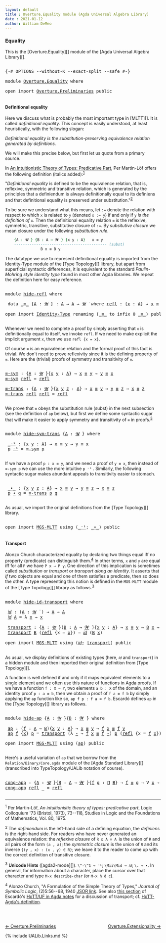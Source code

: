 ```yaml
---
layout: default
title : Overture.Equality module (Agda Universal Algebra Library)
date : 2021-01-12
author: William DeMeo
---
```


### <a id="equality">Equality</a>

This is the [Overture.Equality][] module of the [Agda Universal Algebra Library][].

<pre class="Agda">

<a id="266" class="Symbol">{-#</a> <a id="270" class="Keyword">OPTIONS</a> <a id="278" class="Pragma">--without-K</a> <a id="290" class="Pragma">--exact-split</a> <a id="304" class="Pragma">--safe</a> <a id="311" class="Symbol">#-}</a>

<a id="316" class="Keyword">module</a> <a id="323" href="Overture.Equality.html" class="Module">Overture.Equality</a> <a id="341" class="Keyword">where</a>

<a id="348" class="Keyword">open</a> <a id="353" class="Keyword">import</a> <a id="360" href="Overture.Preliminaries.html" class="Module">Overture.Preliminaries</a> <a id="383" class="Keyword">public</a>

</pre>

#### <a id="definitional-equality">Definitional equality</a>

Here we discuss what is probably the most important type in [MLTT][]. It is called *definitional equality*. This concept is easily understood, at least heuristically, with the following slogan:

*Definitional equality is the substitution-preserving equivalence relation generated by definitions.*

We will make this precise below, but first let us quote from a primary source.

In [An Intuitionistic Theory of Types: Predicative Part](https://www.sciencedirect.com/science/article/pii/S0049237X08719451), Per Martin-Löf offers the following definition (italics added):<sup>[1](Overture.Equality.html#fn1)</sup>

"*Definitional equality* is defined to be the equivalence relation, that is, reflexive, symmetric and transitive relation, which is generated by the principles that a definiendum is always definitionally equal to its definiens and that definitional equality is preserved under substitution."<sup>[2](Overture.Equality.html#fn2)

To be sure we understand what this means, let `:=` denote the relation with respect to which `x` is related to `y` (denoted `x := y`) if and only if `y` *is the definition of* `x`.  Then the definitional equality relation `≡` is the reflexive, symmetric, transitive, substitutive closure of `:=`. By *subsitutive closure* we mean closure under the following *substitution rule*.


```agda
    {A : 𝓤 ̇} {B : A → 𝓦 ̇} {x y : A}   x ≡ y
    ------------------------------------------ (subst)
                B x ≡ B y
```

The datatype we use to represent definitional equality is imported from the Identity-Type module of the [Type Topology][] library, but apart from superficial syntactic differences, it is equivalent to the standard *Paulin-Mohring style identity type* found in most other Agda libraries.  We repeat the definition here for easy reference.

<pre class="Agda">

<a id="2280" class="Keyword">module</a> <a id="hide-refl"></a><a id="2287" href="Overture.Equality.html#2287" class="Module">hide-refl</a> <a id="2297" class="Keyword">where</a>

 <a id="2305" class="Keyword">data</a> <a id="hide-refl._≡_"></a><a id="2310" href="Overture.Equality.html#2310" class="Datatype Operator">_≡_</a> <a id="2314" class="Symbol">{</a><a id="2315" href="Overture.Equality.html#2315" class="Bound">A</a> <a id="2317" class="Symbol">:</a> <a id="2319" href="Universes.html#260" class="Generalizable">𝓤</a> <a id="2321" href="Universes.html#403" class="Function Operator">̇</a><a id="2322" class="Symbol">}</a> <a id="2324" class="Symbol">:</a> <a id="2326" href="Overture.Equality.html#2315" class="Bound">A</a> <a id="2328" class="Symbol">→</a> <a id="2330" href="Overture.Equality.html#2315" class="Bound">A</a> <a id="2332" class="Symbol">→</a> <a id="2334" href="Overture.Equality.html#2319" class="Bound">𝓤</a> <a id="2336" href="Universes.html#403" class="Function Operator">̇</a> <a id="2338" class="Keyword">where</a> <a id="hide-refl._≡_.refl"></a><a id="2344" href="Overture.Equality.html#2344" class="InductiveConstructor">refl</a> <a id="2349" class="Symbol">:</a> <a id="2351" class="Symbol">{</a><a id="2352" href="Overture.Equality.html#2352" class="Bound">x</a> <a id="2354" class="Symbol">:</a> <a id="2356" href="Overture.Equality.html#2315" class="Bound">A</a><a id="2357" class="Symbol">}</a> <a id="2359" class="Symbol">→</a> <a id="2361" href="Overture.Equality.html#2352" class="Bound">x</a> <a id="2363" href="Overture.Equality.html#2310" class="Datatype Operator">≡</a> <a id="2365" href="Overture.Equality.html#2352" class="Bound">x</a>

<a id="2368" class="Keyword">open</a> <a id="2373" class="Keyword">import</a> <a id="2380" href="Identity-Type.html" class="Module">Identity-Type</a> <a id="2394" class="Keyword">renaming</a> <a id="2403" class="Symbol">(</a><a id="2404" href="Identity-Type.html#121" class="Datatype Operator">_≡_</a> <a id="2408" class="Symbol">to</a> <a id="2411" class="Keyword">infix</a> <a id="2417" class="Number">0</a> <a id="_≡_"></a><a id="2419" href="Overture.Equality.html#2419" class="Datatype Operator">_≡_</a><a id="2422" class="Symbol">)</a> <a id="2424" class="Keyword">public</a>

</pre>

Whenever we need to complete a proof by simply asserting that `x` is definitionally equal to itself, we invoke `refl`.  If we need to make explicit the implicit argument `x`, then we use `refl {x = x}`.

Of course `≡` is an equivalence relation and the formal proof of this fact is trivial. We don't need to prove reflexivity since it is the defining property of `≡`.  Here are the (trivial) proofs of symmetry and transitivity of `≡`.

<pre class="Agda">

<a id="≡-sym"></a><a id="2895" href="Overture.Equality.html#2895" class="Function">≡-sym</a> <a id="2901" class="Symbol">:</a> <a id="2903" class="Symbol">{</a><a id="2904" href="Overture.Equality.html#2904" class="Bound">A</a> <a id="2906" class="Symbol">:</a> <a id="2908" href="Universes.html#260" class="Generalizable">𝓤</a> <a id="2910" href="Universes.html#403" class="Function Operator">̇</a><a id="2911" class="Symbol">}{</a><a id="2913" href="Overture.Equality.html#2913" class="Bound">x</a> <a id="2915" href="Overture.Equality.html#2915" class="Bound">y</a> <a id="2917" class="Symbol">:</a> <a id="2919" href="Overture.Equality.html#2904" class="Bound">A</a><a id="2920" class="Symbol">}</a> <a id="2922" class="Symbol">→</a> <a id="2924" href="Overture.Equality.html#2913" class="Bound">x</a> <a id="2926" href="Overture.Equality.html#2419" class="Datatype Operator">≡</a> <a id="2928" href="Overture.Equality.html#2915" class="Bound">y</a> <a id="2930" class="Symbol">→</a> <a id="2932" href="Overture.Equality.html#2915" class="Bound">y</a> <a id="2934" href="Overture.Equality.html#2419" class="Datatype Operator">≡</a> <a id="2936" href="Overture.Equality.html#2913" class="Bound">x</a>
<a id="2938" href="Overture.Equality.html#2895" class="Function">≡-sym</a> <a id="2944" href="Identity-Type.html#162" class="InductiveConstructor">refl</a> <a id="2949" class="Symbol">=</a> <a id="2951" href="Identity-Type.html#162" class="InductiveConstructor">refl</a>

<a id="≡-trans"></a><a id="2957" href="Overture.Equality.html#2957" class="Function">≡-trans</a> <a id="2965" class="Symbol">:</a> <a id="2967" class="Symbol">{</a><a id="2968" href="Overture.Equality.html#2968" class="Bound">A</a> <a id="2970" class="Symbol">:</a> <a id="2972" href="Universes.html#260" class="Generalizable">𝓤</a> <a id="2974" href="Universes.html#403" class="Function Operator">̇</a><a id="2975" class="Symbol">}{</a><a id="2977" href="Overture.Equality.html#2977" class="Bound">x</a> <a id="2979" href="Overture.Equality.html#2979" class="Bound">y</a> <a id="2981" href="Overture.Equality.html#2981" class="Bound">z</a> <a id="2983" class="Symbol">:</a> <a id="2985" href="Overture.Equality.html#2968" class="Bound">A</a><a id="2986" class="Symbol">}</a> <a id="2988" class="Symbol">→</a> <a id="2990" href="Overture.Equality.html#2977" class="Bound">x</a> <a id="2992" href="Overture.Equality.html#2419" class="Datatype Operator">≡</a> <a id="2994" href="Overture.Equality.html#2979" class="Bound">y</a> <a id="2996" class="Symbol">→</a> <a id="2998" href="Overture.Equality.html#2979" class="Bound">y</a> <a id="3000" href="Overture.Equality.html#2419" class="Datatype Operator">≡</a> <a id="3002" href="Overture.Equality.html#2981" class="Bound">z</a> <a id="3004" class="Symbol">→</a> <a id="3006" href="Overture.Equality.html#2977" class="Bound">x</a> <a id="3008" href="Overture.Equality.html#2419" class="Datatype Operator">≡</a> <a id="3010" href="Overture.Equality.html#2981" class="Bound">z</a>
<a id="3012" href="Overture.Equality.html#2957" class="Function">≡-trans</a> <a id="3020" href="Identity-Type.html#162" class="InductiveConstructor">refl</a> <a id="3025" href="Identity-Type.html#162" class="InductiveConstructor">refl</a> <a id="3030" class="Symbol">=</a> <a id="3032" href="Identity-Type.html#162" class="InductiveConstructor">refl</a>

</pre>

We prove that `≡` obeys the substitution rule (subst) in the next subsection (see the definition of `ap` below), but first we define some syntactic sugar that will make it easier to apply symmetry and transitivity of `≡` in proofs.<sup>[3](Overture.Equality.html#fn3)</sup>

<pre class="Agda">

<a id="3339" class="Keyword">module</a> <a id="hide-sym-trans"></a><a id="3346" href="Overture.Equality.html#3346" class="Module">hide-sym-trans</a> <a id="3361" class="Symbol">{</a><a id="3362" href="Overture.Equality.html#3362" class="Bound">A</a> <a id="3364" class="Symbol">:</a> <a id="3366" href="Universes.html#260" class="Generalizable">𝓤</a> <a id="3368" href="Universes.html#403" class="Function Operator">̇</a><a id="3369" class="Symbol">}</a> <a id="3371" class="Keyword">where</a>

 <a id="hide-sym-trans._⁻¹"></a><a id="3379" href="Overture.Equality.html#3379" class="Function Operator">_⁻¹</a> <a id="3383" class="Symbol">:</a> <a id="3385" class="Symbol">{</a><a id="3386" href="Overture.Equality.html#3386" class="Bound">x</a> <a id="3388" href="Overture.Equality.html#3388" class="Bound">y</a> <a id="3390" class="Symbol">:</a> <a id="3392" href="Overture.Equality.html#3362" class="Bound">A</a><a id="3393" class="Symbol">}</a> <a id="3395" class="Symbol">→</a> <a id="3397" href="Overture.Equality.html#3386" class="Bound">x</a> <a id="3399" href="Overture.Equality.html#2419" class="Datatype Operator">≡</a> <a id="3401" href="Overture.Equality.html#3388" class="Bound">y</a> <a id="3403" class="Symbol">→</a> <a id="3405" href="Overture.Equality.html#3388" class="Bound">y</a> <a id="3407" href="Overture.Equality.html#2419" class="Datatype Operator">≡</a> <a id="3409" href="Overture.Equality.html#3386" class="Bound">x</a>
 <a id="3412" href="Overture.Equality.html#3412" class="Bound">p</a> <a id="3414" href="Overture.Equality.html#3379" class="Function Operator">⁻¹</a> <a id="3417" class="Symbol">=</a> <a id="3419" href="Overture.Equality.html#2895" class="Function">≡-sym</a> <a id="3425" href="Overture.Equality.html#3412" class="Bound">p</a>

</pre>

If we have a proof `p : x ≡ y`, and we need a proof of `y ≡ x`, then instead of `≡-sym p` we can use the more intuitive `p ⁻¹` . Similarly, the following syntactic sugar makes abundant appeals to transitivity easier to stomach.

<pre class="Agda">

 <a id="hide-sym-trans._∙_"></a><a id="3684" href="Overture.Equality.html#3684" class="Function Operator">_∙_</a> <a id="3688" class="Symbol">:</a> <a id="3690" class="Symbol">{</a><a id="3691" href="Overture.Equality.html#3691" class="Bound">x</a> <a id="3693" href="Overture.Equality.html#3693" class="Bound">y</a> <a id="3695" href="Overture.Equality.html#3695" class="Bound">z</a> <a id="3697" class="Symbol">:</a> <a id="3699" href="Overture.Equality.html#3362" class="Bound">A</a><a id="3700" class="Symbol">}</a> <a id="3702" class="Symbol">→</a> <a id="3704" href="Overture.Equality.html#3691" class="Bound">x</a> <a id="3706" href="Overture.Equality.html#2419" class="Datatype Operator">≡</a> <a id="3708" href="Overture.Equality.html#3693" class="Bound">y</a> <a id="3710" class="Symbol">→</a> <a id="3712" href="Overture.Equality.html#3693" class="Bound">y</a> <a id="3714" href="Overture.Equality.html#2419" class="Datatype Operator">≡</a> <a id="3716" href="Overture.Equality.html#3695" class="Bound">z</a> <a id="3718" class="Symbol">→</a> <a id="3720" href="Overture.Equality.html#3691" class="Bound">x</a> <a id="3722" href="Overture.Equality.html#2419" class="Datatype Operator">≡</a> <a id="3724" href="Overture.Equality.html#3695" class="Bound">z</a>
 <a id="3727" href="Overture.Equality.html#3727" class="Bound">p</a> <a id="3729" href="Overture.Equality.html#3684" class="Function Operator">∙</a> <a id="3731" href="Overture.Equality.html#3731" class="Bound">q</a> <a id="3733" class="Symbol">=</a> <a id="3735" href="Overture.Equality.html#2957" class="Function">≡-trans</a> <a id="3743" href="Overture.Equality.html#3727" class="Bound">p</a> <a id="3745" href="Overture.Equality.html#3731" class="Bound">q</a>

</pre>

As usual, we import the original definitions from the [Type Topology][] library.

<pre class="Agda">

<a id="3856" class="Keyword">open</a> <a id="3861" class="Keyword">import</a> <a id="3868" href="MGS-MLTT.html" class="Module">MGS-MLTT</a> <a id="3877" class="Keyword">using</a> <a id="3883" class="Symbol">(</a><a id="3884" href="MGS-MLTT.html#6125" class="Function Operator">_⁻¹</a><a id="3887" class="Symbol">;</a> <a id="3889" href="MGS-MLTT.html#5910" class="Function Operator">_∙_</a><a id="3892" class="Symbol">)</a> <a id="3894" class="Keyword">public</a>

</pre>

#### <a id="transport">Transport</a>

Alonzo Church characterized equality by declaring two things equal iff no property (predicate) can distinguish them.<sup>[4](Overture.Equality.html#fn4)</sup>  In other terms, `x` and `y` are equal iff for all `P` we have `P x → P y`.  One direction of this implication is sometimes called *substitution* or *transport* or *transport along an identity*.  It asserts that *if* two objects are equal and one of them satisfies a predicate, then so does the other. A type representing this notion is defined in the `MGS-MLTT` module of the [Type Topology][] library as follows.<sup>[3](Preliminaries.Equality.html#fn3)</sup>

<pre class="Agda">

<a id="4588" class="Keyword">module</a> <a id="hide-id-transport"></a><a id="4595" href="Overture.Equality.html#4595" class="Module">hide-id-transport</a> <a id="4613" class="Keyword">where</a>

 <a id="hide-id-transport.𝑖𝑑"></a><a id="4621" href="Overture.Equality.html#4621" class="Function">𝑖𝑑</a> <a id="4624" class="Symbol">:</a> <a id="4626" class="Symbol">(</a><a id="4627" href="Overture.Equality.html#4627" class="Bound">A</a> <a id="4629" class="Symbol">:</a> <a id="4631" href="Universes.html#260" class="Generalizable">𝓤</a> <a id="4633" href="Universes.html#403" class="Function Operator">̇</a> <a id="4635" class="Symbol">)</a> <a id="4637" class="Symbol">→</a> <a id="4639" href="Overture.Equality.html#4627" class="Bound">A</a> <a id="4641" class="Symbol">→</a> <a id="4643" href="Overture.Equality.html#4627" class="Bound">A</a>
 <a id="4646" href="Overture.Equality.html#4621" class="Function">𝑖𝑑</a> <a id="4649" href="Overture.Equality.html#4649" class="Bound">A</a> <a id="4651" class="Symbol">=</a> <a id="4653" class="Symbol">λ</a> <a id="4655" href="Overture.Equality.html#4655" class="Bound">x</a> <a id="4657" class="Symbol">→</a> <a id="4659" href="Overture.Equality.html#4655" class="Bound">x</a>

 <a id="hide-id-transport.transport"></a><a id="4663" href="Overture.Equality.html#4663" class="Function">transport</a> <a id="4673" class="Symbol">:</a> <a id="4675" class="Symbol">{</a><a id="4676" href="Overture.Equality.html#4676" class="Bound">A</a> <a id="4678" class="Symbol">:</a> <a id="4680" href="Universes.html#260" class="Generalizable">𝓤</a> <a id="4682" href="Universes.html#403" class="Function Operator">̇</a><a id="4683" class="Symbol">}(</a><a id="4685" href="Overture.Equality.html#4685" class="Bound">B</a> <a id="4687" class="Symbol">:</a> <a id="4689" href="Overture.Equality.html#4676" class="Bound">A</a> <a id="4691" class="Symbol">→</a> <a id="4693" href="Universes.html#264" class="Generalizable">𝓦</a> <a id="4695" href="Universes.html#403" class="Function Operator">̇</a><a id="4696" class="Symbol">){</a><a id="4698" href="Overture.Equality.html#4698" class="Bound">x</a> <a id="4700" href="Overture.Equality.html#4700" class="Bound">y</a> <a id="4702" class="Symbol">:</a> <a id="4704" href="Overture.Equality.html#4676" class="Bound">A</a><a id="4705" class="Symbol">}</a> <a id="4707" class="Symbol">→</a> <a id="4709" href="Overture.Equality.html#4698" class="Bound">x</a> <a id="4711" href="Overture.Equality.html#2419" class="Datatype Operator">≡</a> <a id="4713" href="Overture.Equality.html#4700" class="Bound">y</a> <a id="4715" class="Symbol">→</a> <a id="4717" href="Overture.Equality.html#4685" class="Bound">B</a> <a id="4719" href="Overture.Equality.html#4698" class="Bound">x</a> <a id="4721" class="Symbol">→</a> <a id="4723" href="Overture.Equality.html#4685" class="Bound">B</a> <a id="4725" href="Overture.Equality.html#4700" class="Bound">y</a>
 <a id="4728" href="Overture.Equality.html#4663" class="Function">transport</a> <a id="4738" href="Overture.Equality.html#4738" class="Bound">B</a> <a id="4740" class="Symbol">(</a><a id="4741" href="Identity-Type.html#162" class="InductiveConstructor">refl</a> <a id="4746" class="Symbol">{</a><a id="4747" class="Argument">x</a> <a id="4749" class="Symbol">=</a> <a id="4751" href="Overture.Equality.html#4751" class="Bound">x</a><a id="4752" class="Symbol">})</a> <a id="4755" class="Symbol">=</a> <a id="4757" href="Overture.Equality.html#4621" class="Function">𝑖𝑑</a> <a id="4760" class="Symbol">(</a><a id="4761" href="Overture.Equality.html#4738" class="Bound">B</a> <a id="4763" href="Overture.Equality.html#4751" class="Bound">x</a><a id="4764" class="Symbol">)</a>

<a id="4767" class="Keyword">open</a> <a id="4772" class="Keyword">import</a> <a id="4779" href="MGS-MLTT.html" class="Module">MGS-MLTT</a> <a id="4788" class="Keyword">using</a> <a id="4794" class="Symbol">(</a><a id="4795" href="MGS-MLTT.html#3778" class="Function">𝑖𝑑</a><a id="4797" class="Symbol">;</a> <a id="4799" href="MGS-MLTT.html#4946" class="Function">transport</a><a id="4808" class="Symbol">)</a> <a id="4810" class="Keyword">public</a>

</pre>

As usual, we display definitions of existing types (here, `𝑖𝑑` and `transport`) in a hidden module and then imported their original definition from [Type Topology][].

A function is well defined if and only if it maps equivalent elements to a single element and we often use this nature of functions in Agda proofs.  If we have a function `f : X → Y`, two elements `a b : X` of the domain, and an identity proof `p : a ≡ b`, then we obtain a proof of `f a ≡ f b` by simply applying the `ap` function like so, `ap f p : f a ≡ f b`. Escardó defines `ap` in the [Type Topology][] library as follows.

<pre class="Agda">

<a id="5442" class="Keyword">module</a> <a id="hide-ap"></a><a id="5449" href="Overture.Equality.html#5449" class="Module">hide-ap</a> <a id="5457" class="Symbol">{</a><a id="5458" href="Overture.Equality.html#5458" class="Bound">A</a> <a id="5460" class="Symbol">:</a> <a id="5462" href="Universes.html#260" class="Generalizable">𝓤</a> <a id="5464" href="Universes.html#403" class="Function Operator">̇</a><a id="5465" class="Symbol">}{</a><a id="5467" href="Overture.Equality.html#5467" class="Bound">B</a> <a id="5469" class="Symbol">:</a> <a id="5471" href="Universes.html#264" class="Generalizable">𝓦</a> <a id="5473" href="Universes.html#403" class="Function Operator">̇</a><a id="5474" class="Symbol">}</a> <a id="5476" class="Keyword">where</a>

 <a id="hide-ap.ap"></a><a id="5484" href="Overture.Equality.html#5484" class="Function">ap</a> <a id="5487" class="Symbol">:</a> <a id="5489" class="Symbol">(</a><a id="5490" href="Overture.Equality.html#5490" class="Bound">f</a> <a id="5492" class="Symbol">:</a> <a id="5494" href="Overture.Equality.html#5458" class="Bound">A</a> <a id="5496" class="Symbol">→</a> <a id="5498" href="Overture.Equality.html#5467" class="Bound">B</a><a id="5499" class="Symbol">){</a><a id="5501" href="Overture.Equality.html#5501" class="Bound">x</a> <a id="5503" href="Overture.Equality.html#5503" class="Bound">y</a> <a id="5505" class="Symbol">:</a> <a id="5507" href="Overture.Equality.html#5458" class="Bound">A</a><a id="5508" class="Symbol">}</a> <a id="5510" class="Symbol">→</a> <a id="5512" href="Overture.Equality.html#5501" class="Bound">x</a> <a id="5514" href="Overture.Equality.html#2419" class="Datatype Operator">≡</a> <a id="5516" href="Overture.Equality.html#5503" class="Bound">y</a> <a id="5518" class="Symbol">→</a> <a id="5520" href="Overture.Equality.html#5490" class="Bound">f</a> <a id="5522" href="Overture.Equality.html#5501" class="Bound">x</a> <a id="5524" href="Overture.Equality.html#2419" class="Datatype Operator">≡</a> <a id="5526" href="Overture.Equality.html#5490" class="Bound">f</a> <a id="5528" href="Overture.Equality.html#5503" class="Bound">y</a>
 <a id="5531" href="Overture.Equality.html#5484" class="Function">ap</a> <a id="5534" href="Overture.Equality.html#5534" class="Bound">f</a> <a id="5536" class="Symbol">{</a><a id="5537" href="Overture.Equality.html#5537" class="Bound">x</a><a id="5538" class="Symbol">}</a> <a id="5540" href="Overture.Equality.html#5540" class="Bound">p</a> <a id="5542" class="Symbol">=</a> <a id="5544" href="MGS-MLTT.html#4946" class="Function">transport</a> <a id="5554" class="Symbol">(λ</a> <a id="5557" href="Overture.Equality.html#5557" class="Bound">-</a> <a id="5559" class="Symbol">→</a> <a id="5561" href="Overture.Equality.html#5534" class="Bound">f</a> <a id="5563" href="Overture.Equality.html#5537" class="Bound">x</a> <a id="5565" href="Overture.Equality.html#2419" class="Datatype Operator">≡</a> <a id="5567" href="Overture.Equality.html#5534" class="Bound">f</a> <a id="5569" href="Overture.Equality.html#5557" class="Bound">-</a><a id="5570" class="Symbol">)</a> <a id="5572" href="Overture.Equality.html#5540" class="Bound">p</a> <a id="5574" class="Symbol">(</a><a id="5575" href="Identity-Type.html#162" class="InductiveConstructor">refl</a> <a id="5580" class="Symbol">{</a><a id="5581" class="Argument">x</a> <a id="5583" class="Symbol">=</a> <a id="5585" href="Overture.Equality.html#5534" class="Bound">f</a> <a id="5587" href="Overture.Equality.html#5537" class="Bound">x</a><a id="5588" class="Symbol">})</a>

<a id="5592" class="Keyword">open</a> <a id="5597" class="Keyword">import</a> <a id="5604" href="MGS-MLTT.html" class="Module">MGS-MLTT</a> <a id="5613" class="Keyword">using</a> <a id="5619" class="Symbol">(</a><a id="5620" href="MGS-MLTT.html#6613" class="Function">ap</a><a id="5622" class="Symbol">)</a> <a id="5624" class="Keyword">public</a>

</pre>

Here's a useful variation of `ap` that we borrow from the `Relation/Binary/Core.agda` module of the [Agda Standard Library][] (transcribed into TypeTopology/UALib notation of course).

<pre class="Agda">

<a id="cong-app"></a><a id="5843" href="Overture.Equality.html#5843" class="Function">cong-app</a> <a id="5852" class="Symbol">:</a> <a id="5854" class="Symbol">{</a><a id="5855" href="Overture.Equality.html#5855" class="Bound">A</a> <a id="5857" class="Symbol">:</a> <a id="5859" href="Universes.html#260" class="Generalizable">𝓤</a> <a id="5861" href="Universes.html#403" class="Function Operator">̇</a><a id="5862" class="Symbol">}{</a><a id="5864" href="Overture.Equality.html#5864" class="Bound">B</a> <a id="5866" class="Symbol">:</a> <a id="5868" href="Overture.Equality.html#5855" class="Bound">A</a> <a id="5870" class="Symbol">→</a> <a id="5872" href="Universes.html#264" class="Generalizable">𝓦</a> <a id="5874" href="Universes.html#403" class="Function Operator">̇</a><a id="5875" class="Symbol">}{</a><a id="5877" href="Overture.Equality.html#5877" class="Bound">f</a> <a id="5879" href="Overture.Equality.html#5879" class="Bound">g</a> <a id="5881" class="Symbol">:</a> <a id="5883" href="MGS-MLTT.html#3562" class="Function">Π</a> <a id="5885" href="Overture.Equality.html#5864" class="Bound">B</a><a id="5886" class="Symbol">}</a> <a id="5888" class="Symbol">→</a> <a id="5890" href="Overture.Equality.html#5877" class="Bound">f</a> <a id="5892" href="Overture.Equality.html#2419" class="Datatype Operator">≡</a> <a id="5894" href="Overture.Equality.html#5879" class="Bound">g</a> <a id="5896" class="Symbol">→</a> <a id="5898" class="Symbol">∀</a> <a id="5900" href="Overture.Equality.html#5900" class="Bound">x</a> <a id="5902" class="Symbol">→</a> <a id="5904" href="Overture.Equality.html#5877" class="Bound">f</a> <a id="5906" href="Overture.Equality.html#5900" class="Bound">x</a> <a id="5908" href="Overture.Equality.html#2419" class="Datatype Operator">≡</a> <a id="5910" href="Overture.Equality.html#5879" class="Bound">g</a> <a id="5912" href="Overture.Equality.html#5900" class="Bound">x</a>
<a id="5914" href="Overture.Equality.html#5843" class="Function">cong-app</a> <a id="5923" href="Identity-Type.html#162" class="InductiveConstructor">refl</a> <a id="5928" class="Symbol">_</a> <a id="5930" class="Symbol">=</a> <a id="5932" href="Identity-Type.html#162" class="InductiveConstructor">refl</a>

</pre>





-------------------------------------


<sup>1</sup><span class="footnote" id="fn1"> Per Martin-Löf, *An intuitionistic theory of types: predicative part*, Logic Colloquium '73 (Bristol, 1973), 73--118, Studies in Logic and the Foundations of Mathematics, Vol. 80, 1975.</span>

<sup>2</sup><span class="footnote" id="fn2"> The *definiendum* is the left-hand side of a defining equation, the *definiens* is the right-hand side. For readers who have never generated an equivalence relation: the *reflexive closure* of `R ⊆ A × A `is the union of `R` and all pairs of the form `(a , a)`; the *symmetric closure* is the union of `R` and its inverse `{(y , x) : (x , y) ∈ R}`; we leave it to the reader to come up with the correct definition of transitive closure.</span>

<sup>3</sup><span class="footnote" id="fn3"> **Unicode Hints** ([agda2-mode][]). `\^-\^1 ↝ ⁻¹`; `\Mii\Mid ↝ 𝑖𝑑`; `\. ↝ ∙`. In general, for information about a character, place the cursor over that character and type `M-x describe-char` (or `M-x h d c`).</span>



<sup>4</sup><span class="footnote" id="fn4"> Alonzo Church, "A Formulation of the Simple Theory of Types," *Journal of Symbolic Logic*, (2)5:56--68, 1940 [JSOR link](http://www.jstor.org/stable/2266170). See also [this section](https://www.cs.bham.ac.uk/~mhe/HoTT-UF-in-Agda-Lecture-Notes/HoTT-UF-Agda.html#70309) of Escardó's [HoTT/UF in Agda notes](https://www.cs.bham.ac.uk/~mhe/HoTT-UF-in-Agda-Lecture-Notes/HoTT-UF-Agda.html) for a discussion of transport; cf. [HoTT-Agda's definition](https://github.com/HoTT/HoTT-Agda/blob/master/core/lib/Base.agda).</span>

<br>
<br>

[← Overture.Preliminaries ](Overture.Preliminaries.html)
<span style="float:right;">[Overture.Extensionality →](Overture.Extensionality.html)</span>

{% include UALib.Links.md %}


